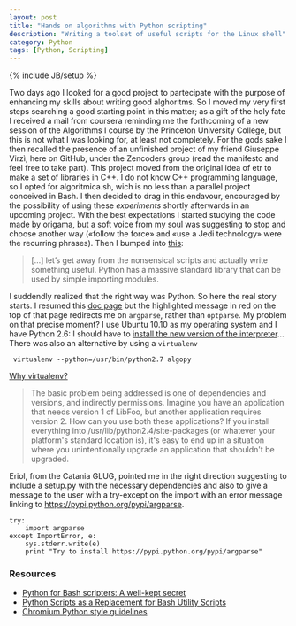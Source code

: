 ```yaml
---
layout: post
title: "Hands on algorithms with Python scripting"
description: "Writing a toolset of useful scripts for the Linux shell"
category: Python
tags: [Python, Scripting]
---
```

{% include JB/setup %}

Two days ago I looked for a good project to partecipate with the purpose of enhancing my skills about writing good alghoritms. So I moved my very first steps searching a good starting point in this matter; as a gift of the holy fate I received a mail from coursera reminding me the forthcoming of a new session of the Algorithms I course by the Princeton University College, but this is not what I was looking for, at least not completely. For the gods sake I then recalled the presence of an unfinished project of my friend Giuseppe Virzì, here on GitHub, under the Zencoders group (read the manifesto and feel free to take part). This project moved from the original idea of etr to make a set of libraries in C++. I do not know C++ programming language, so I opted for algoritmica.sh, wich is no less than a parallel project conceived in Bash. I then decided to drag in this endavour, encouraged by the possibility of using these *experiments* shortly afterwards in an upcoming project. With the best expectations I started studying the code made by origama, but a soft voice from my soul was suggesting to stop and choose another way («follow the force» and «use a Jedi technology» were the recurring phrases). Then I bumped into [this](http://magazine.redhat.com/2008/02/07/python-for-bash-scripters-a-well-kept-secret/):

> [...] let’s get away from the nonsensical scripts and actually write something useful. Python has a massive standard library that can be used by simple importing modules.

I suddendly realized that the right way was Python. So here the real story starts. I resumed this [doc page](http://docs.python.org/2/library/optparse.html) but the highlighted message in red on the top of that page redirects me on `argparse`, rather than `optparse`. My problem on that precise moment? I use Ubuntu 10.10 as my operating system and I have Python 2.6: I should have to [install the new version of the interpreter](https://gist.github.com/sentenza/8769261)... There was also an alternative by using a `virtualenv`

     virtualenv --python=/usr/bin/python2.7 algopy
     


[Why virtualenv?](http://pypi.python.org/pypi/virtualenv)

>The basic problem being addressed is one of dependencies and versions, and indirectly permissions. Imagine you have an application that needs version 1 of LibFoo, but another application requires version 2. How can you use both these applications? If you install everything into /usr/lib/python2.4/site-packages (or whatever your platform's standard location is), it's easy to end up in a situation where you unintentionally upgrade an application that shouldn't be upgraded.


Eriol, from the Catania GLUG, pointed me in the right direction suggesting to include a setup.py with the necessary dependencies and also to give a message to the user with a try-except on the import with an error message linking to <https://pypi.python.org/pypi/argparse>.

    try:
        import argparse
    except ImportError, e:
        sys.stderr.write(e)
        print "Try to install https://pypi.python.org/pypi/argparse"

### Resources

- [Python for Bash scripters: A well-kept secret](http://magazine.redhat.com/2008/02/07/python-for-bash-scripters-a-well-kept-secret/)
- [Python Scripts as a Replacement for Bash Utility Scripts](http://www.linuxjournal.com/content/python-scripts-replacement-bash-utility-scripts)
- [Chromium Python style guidelines](http://www.chromium.org/chromium-os/python-style-guidelines)

